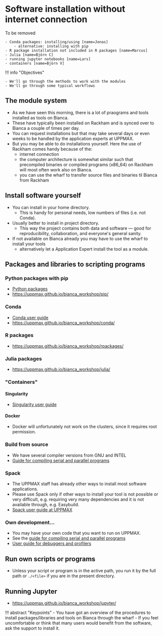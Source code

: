 # Software installation without internet connection

To be removed

    - Conda packages: installing/using [name=Jonas]
        - alternative: installing with pip
    - R package installation not included in R packages [name=Marcus]
    - Julia [name=Björn C]
    - running jupyter notebooks [name=Lars]
    - containers [name=Björn V]
 
!!! info "Objectives" 

    - We'll go through the methods to work with the modules
    - We'll go through some typical workflows   

## The module system

- As we have seen this morning, there is a lot of praograms and tools installed as tools on Bianca.
- These have typically been installed on Rackham and is synced over to Bianca a couple of times per day.
- You can request installations but that may take several days or even weeks to be handled by the application experts at UPPMAX.
- But you may be able to do installations yourself. Here the use of Rackham comes handy because of the:
  - internet connection
  - the computer architecture is somewhat similar such that precompiled binaries or compiled programs (x86_64) on Rackham will most often work also on Bianca.
  - you can use the wharf to transfer source files and binaries til Bianca from Rackham

## Install software yourself
- You can install in your home directory.
    - This is handy for personal needs, low numbers of files (i.e. not Conda).
- Usually better to install in project directory.
    - This way the project contains both data and software — good for reproducibility, collaboration, and everyone's general sanity.
- If not available on Bianca already you may have to use the wharf to install your tools
    - alternatively let a Application Expert install the tool as a module.



## Packages and libraries to scripting programs

### Python packages with pip
- [Python packages](https://uppmax.uu.se/support/user-guides/python-user-guide/)
- https://uppmax.github.io/bianca_workshop/pip/

### Conda
- [Conda user guide](https://www.uppmax.uu.se/support/user-guides/conda-user-guide/)
- https://uppmax.github.io/bianca_workshop/conda/

### R packages
- https://uppmax.github.io/bianca_workshop/rpackages/

### Julia packages
- https://uppmax.github.io/bianca_workshop/julia/

### "Containers"
#### Singularity
- [Singularity user guide](https://www.uppmax.uu.se/support/user-guides/singularity-user-guide/)

#### Docker
- Docker will unfortunately not work on the clusters, since it requires root permission.

### Build from source
- We have several compiler versions from GNU and INTEL
- [Guide for compiling serial and parallel programs](https://www.uppmax.uu.se/support/user-guides/mpi-and-openmp-user-guide/)
    
### Spack
- The UPPMAX staff has already other ways to install most software applications. 
- Please use Spack only if other ways to install your tool is not possible or very difficult, e.g. requiring very many dependencies and it is not available through, e.g. Easybuild.
- [Spack user guide at UPPMAX](https://www.uppmax.uu.se/support/user-guides/spack-on-uppmax/)

### Own development...
- You may have your own code that you want to run on UPPMAX.
- See the [guide for compiling serial and parallel programs](https://www.uppmax.uu.se/support/user-guides/mpi-and-openmp-user-guide/)
- [User guide for debuggers and profilers](https://www.uppmax.uu.se/support/user-guides/debuggers-and-profiling-tools/)

## Run own scripts or programs
- Unless your script or program is in the active path, you run it by the full path or `./<file>` if you are in the present directory.

## Running Jupyter
- https://uppmax.github.io/bianca_workshop/jupyter/

!!! abstract "Keypoints"
    - You have got an overview of the procedures to install packages/libraries and tools on Bianca through the wharf
    - If you feel uncomfortable or think that many users would benefit from the software, ask the support to install it.
